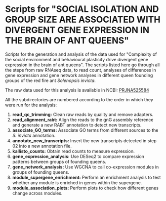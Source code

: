 # Scripts for "SOCIAL ISOLATION AND GROUP SIZE ARE ASSOCIATED WITH DIVERGENT GENE EXPRESSION IN THE BRAIN OF ANT QUEENS"

Scripts for the generation and analysis of the data used for "Complexity of the social environment and behavioural plasticity drive divergent gene expression in the brain of ant queens". The scripts listed here go through all the steps from raw RNAseq data, to read count, analyses of differences in gene expression and gene network analyses in different queen founding groups of the red fire ant *Solenopsis invicta*.

The raw data used for this analysis is available in NCBI: 
[PRJNA525584](https://www.ncbi.nlm.nih.gov/bioproject/?term=PRJNA525584)

All the subdirectories are numbered according to the order in which they were run for the analysis:
1. **read_qc_trimming:** Clean raw reads by quality and remove adapters.
2. **read_alignment_rabt:** Align the reads to the gnG assembly reference and generate a new RABT annotation to detect new transcripts.
3. **associate_GO_terms:** Associate GO terms from different sources to the *S. invicta* annotation.
4. **annotate_new_transcripts:** Insert the new transcripts detected in step 02 into a new annotation file.
5. **kallisto_counts:** Obtain read counts to measure expression.
6. **gene_expression_analysis:** Use DESeq2 to compare expression patterns between groups of founding queens.
7. **gene_network_analysis:** Use WGCNA to call co-expression modules in groups of founding queens.
8. **module_supergene_enrichment:** Perform an enrichment analysis to test whether any module is enriched in genes within the supergene.
9. **module_association_plots:** Perform plots to check how different genes change across modules.
